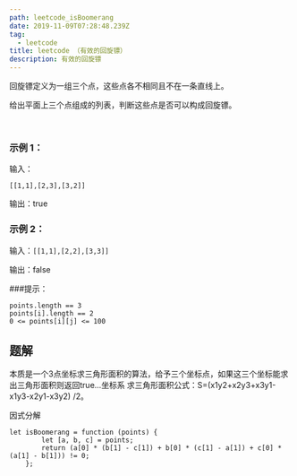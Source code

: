 ```yaml
---
path: leetcode_isBoomerang
date: 2019-11-09T07:28:48.239Z
tag:
  - leetcode
title: leetcode （有效的回旋镖）
description: 有效的回旋镖
---
```

回旋镖定义为一组三个点，这些点各不相同且不在一条直线上。

给出平面上三个点组成的列表，判断这些点是否可以构成回旋镖。

 

### 示例 1：

输入：

```[[1,1],[2,3],[3,2]]```

输出：true

### 示例 2：

输入：```[[1,1],[2,2],[3,3]]```

输出：false
 

###提示：

```
points.length == 3
points[i].length == 2
0 <= points[i][j] <= 100
```

## 题解

本质是一个3点坐标求三角形面积的算法，给予三个坐标点，如果这三个坐标能求出三角形面积则返回true...坐标系 求三角形面积公式：S=(x1y2+x2y3+x3y1-x1y3-x2y1-x3y2) /2。

 因式分解

```
let isBoomerang = function (points) {
		let [a, b, c] = points;
		return (a[0] * (b[1] - c[1]) + b[0] * (c[1] - a[1]) + c[0] * (a[1] - b[1])) != 0;
	};
```
